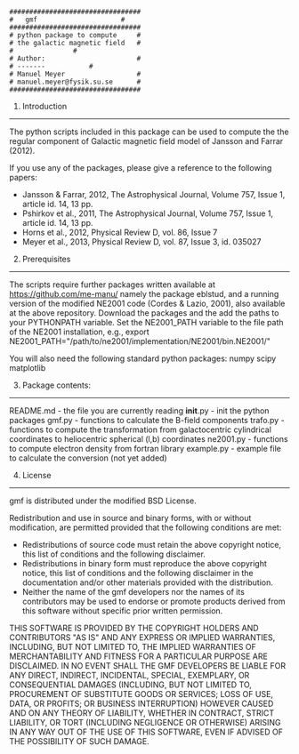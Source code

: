 	#################################
	#	gmf                     #
	#################################
	# python package to compute     #
	# the galactic magnetic field   #
	#				#
	# Author:                       #
	# -------			#
	# Manuel Meyer                  #
	# manuel.meyer@fysik.su.se      #
	#################################

1. Introduction
---------------

The python scripts included in this package can be used
to compute the the regular component of Galactic magnetic field model of Jansson and Farrar (2012).

If you use any of the packages, please give a reference to the 
following papers:

- Jansson & Farrar, 2012, The Astrophysical Journal, Volume 757, Issue 1, article id. 14, 13 pp.
- Pshirkov et al., 2011, The Astrophysical Journal, Volume 757, Issue 1, article id. 14, 13 pp.
- Horns et al., 2012, Physical Review D, vol. 86, Issue 7
- Meyer et al., 2013, Physical Review D, vol. 87, Issue 3, id. 035027

2. Prerequisites
----------------

The scripts require further packages written available at https://github.com/me-manu/
namely the package eblstud, and a running version of the modified
NE2001 code (Cordes & Lazio, 2001), also available at the above repository.
Download the packages and the add the paths to your PYTHONPATH variable.
Set the NE2001_PATH variable to the file path of the NE2001 installation,
e.g.,
export NE2001_PATH="/path/to/ne2001/implementation/NE2001/bin.NE2001/"

You will also need the following standard python packages:
numpy
scipy
matplotlib


3. Package contents:
--------------------
README.md		-	the file you are currently reading
__init__.py		-	init the python packages
gmf.py			-	functions to calculate the B-field components
trafo.py		-	functions to compute the transformation from galactocentric cylindrical 
				coordinates to heliocentric spherical (l,b) coordinates
ne2001.py		-	functions to compute electron density from fortran library
example.py		- 	example file to calculate the conversion (not yet added)

4. License
----------
gmf is distributed under the modified BSD License.

Redistribution and use in source and binary forms, with or without
modification, are permitted provided that the following conditions are met:
- Redistributions of source code must retain the above copyright
notice, this list of conditions and the following disclaimer.
- Redistributions in binary form must reproduce the above copyright
notice, this list of conditions and the following disclaimer in the
documentation and/or other materials provided with the distribution.
- Neither the name of the gmf developers  nor the
names of its contributors may be used to endorse or promote products
derived from this software without specific prior written permission.

THIS SOFTWARE IS PROVIDED BY THE COPYRIGHT HOLDERS AND CONTRIBUTORS "AS IS" AND
ANY EXPRESS OR IMPLIED WARRANTIES, INCLUDING, BUT NOT LIMITED TO, THE IMPLIED
WARRANTIES OF MERCHANTABILITY AND FITNESS FOR A PARTICULAR PURPOSE ARE
DISCLAIMED. IN NO EVENT SHALL THE GMF DEVELOPERS BE LIABLE FOR ANY
DIRECT, INDIRECT, INCIDENTAL, SPECIAL, EXEMPLARY, OR CONSEQUENTIAL DAMAGES
(INCLUDING, BUT NOT LIMITED TO, PROCUREMENT OF SUBSTITUTE GOODS OR SERVICES;
LOSS OF USE, DATA, OR PROFITS; OR BUSINESS INTERRUPTION) HOWEVER CAUSED AND
ON ANY THEORY OF LIABILITY, WHETHER IN CONTRACT, STRICT LIABILITY, OR TORT
(INCLUDING NEGLIGENCE OR OTHERWISE) ARISING IN ANY WAY OUT OF THE USE OF THIS
SOFTWARE, EVEN IF ADVISED OF THE POSSIBILITY OF SUCH DAMAGE.
